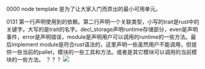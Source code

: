 0000 node template 是为了让大家入门而弄出的最小可用单元。

0131 第一行声明使用到的依赖。第二行声明一个关联类型，小写的trait是rust中的关键字。大写的是trait的名字。decl_storage声明runtime存储部分，even是声明事件，error是声明错误，module是声明用户可以调用的runtime的一些方法。最后implement module是符合rust语法的，这里声明一些虽然用户不能调用，但提供一些当前的pallet，模块的一些工具和方法。或者是其它模块可以调用的当前模块的一些方法。 ？？？
![](https://github.com/playdog-io/ph/blob/main/QQ%E6%88%AA%E5%9B%BE20210628171840.png)
